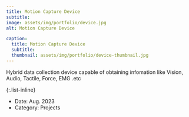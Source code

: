 ```yaml
---
title: Motion Capture Device
subtitle:
image: assets/img/portfolio/device.jpg
alt: Motion Capture Device

caption:
  title: Motion Capture Device
  subtitle:
  thumbnail: assets/img/portfolio/device-thumbnail.jpg
---
```


Hybrid data collection device capable of obtaining infomation like Vision, Audio, Tactile, Force, EMG .etc

{:.list-inline}
- Date: Aug. 2023
- Category: Projects
